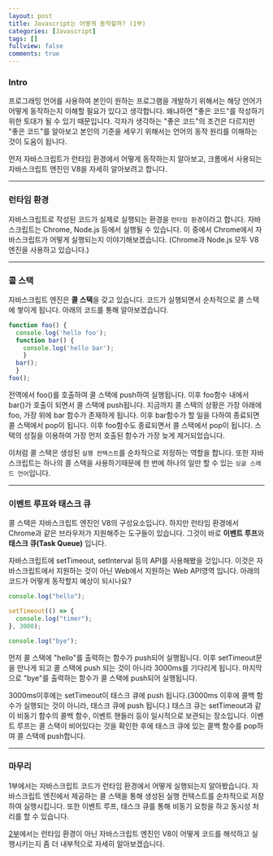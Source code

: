 ```yaml
---
layout: post
title: Javascript는 어떻게 동작할까? (1부)
categories: [Javascript]
tags: []
fullview: false
comments: true
---
```


### Intro
프로그래밍 언어를 사용하여 본인이 원하는 프로그램을 개발하기 위해서는 해당 언어가 어떻게 동작하는지 이해할 필요가 있다고 생각합니다.
왜냐하면 "좋은 코드"를 작성하기 위한 토대가 될 수 있기 때문입니다. 각자가 생각하는 "좋은 코드"의 조건은 다르지만 "좋은 코드"를 알아보고 본인의 기준을 세우기 위해서는 언어의 동작 원리를 이해하는 것이 도움이 됩니다.

먼저 자바스크립트가 런타임 환경에서 어떻게 동작하는지 알아보고, 크롬에서 사용되는 자바스크립트 엔진인 V8을 자세히 알아보려고 합니다.

---

### 런타임 환경
자바스크립트로 작성된 코드가 실제로 실행되는 환경을 `런타임 환경`이라고 합니다. 자바스크립트는 Chrome, Node.js 등에서 실행될 수 있습니다. 이 중에서 Chrome에서 자바스크립트가 어떻게 실행되는지 이야기해보겠습니다. (Chrome과 Node.js 모두 V8 엔진을 사용하고 있습니다.)  

---

### 콜 스택
자바스크립트 엔진은 **콜 스택**을 갖고 있습니다. 코드가 실행되면서 순차적으로 콜 스택에 쌓이게 됩니다. 아래의 코드를 통해 알아보겠습니다.
```javascript
function foo() {
  console.log('hello foo');
  function bar() {
    console.log('hello bar');
    }
  bar();
  }
foo();
```
전역에서 foo()를 호출하여 콜 스택에 push하여 실행됩니다. 이후 foo함수 내에서 bar()가 호출이 되면서 콜 스택에 push됩니다. 지금까지 콜 스택의 상황은 가장 아래에 foo, 가장 위에 bar 함수가 존재하게 됩니다. 이후 bar함수가 할 일을 다하여 종료되면 콜 스택에서 pop이 됩니다. 이후 foo함수도 종료되면서 콜 스택에서 pop이 됩니다.
스택의 성질을 이용하여 가장 먼저 호출된 함수가 가장 늦게 제거되었습니다.

이처럼 콜 스택은 생성된 `실행 컨텍스트`를 순차적으로 저정하는 역할을 합니다. 또한 자바스크립트는 하나의 콜 스택을 사용하기때문에 한 번에 하나의 일만 할 수 있는 `싱글 스레드 언어`입니다.

---

### 이벤트 루프와 태스크 큐
콜 스택은 자바스크립트 엔진인 V8의 구성요소입니다. 하지만 런타임 환경에서 Chrome과 같은 브라우저가 지원해주는 도구들이 있습니다. 그것이 바로 **이벤트 루프**와 **태스크 큐(Task Queue)** 입니다.


자바스크립트에 setTimeout, setInterval 등의 API를 사용해봤을 것입니다. 이것은 자바스크립트에서 지원하는 것이 아닌 Web에서 지원하는 Web API영역 입니다. 아래의 코드가 어떻게 동작할지 예상이 되시나요?
```javascript
console.log("hello");

setTimeout(() => {
  console.log("timer");
}, 3000);

console.log("bye");
```

먼저 콜 스택에 "hello"를 출력하는 함수가 push되어 실행됩니다. 이후 setTimeout문을 만나게 되고 콜 스택에 push 되는 것이 아니라 3000ms를 기다리게 됩니다. 마지막으로 "bye"를 출력하는 함수가 콜 스택에 push되어 실행됩니다. 

3000ms이후에는 setTimeout이 태스크 큐에 push 됩니다.(3000ms 이후에 콜백 함수가 실행되는 것이 아니라, 태스크 큐에 push 됩니다.) 태스크 큐는 setTimeout과 같이 비동기 함수의 콜백 함수, 이벤트 핸들러 등이 일시적으로 보관되는 장소입니다. 이벤트 루프는 콜 스택이 비어있다는 것을 확인한 후에 태스크 큐에 있는 콜백 함수를 pop하여 콜 스택에 push합니다.

---

### 마무리
1부에서는 자바스크립트 코드가 런타임 환경에서 어떻게 실행되는지 알아봤습니다.
자바스크립트 엔진에서 제공하는 콜 스택을 통해 생성된 실행 컨텍스트를 순차적으로 저장하여 실행시킵니다. 또한 이벤트 루프, 태스크 큐를 통해 비동기 요청을 하고 동시성 처리를 할 수 있습니다.

[2부](https://4kimball.github.io/javascript/2022/03/22/Javascript%EB%8A%94-%EC%96%B4%EB%96%BB%EA%B2%8C-%EB%8F%99%EC%9E%91%ED%95%A0%EA%B9%8C-(2%EB%B6%80).html)에서는 런타임 환경이 아닌 자바스크립트 엔진인 V8이 어떻게 코드를 해석하고 실행시키는지 좀 더 내부적으로 자세히 알아보겠습니다.


